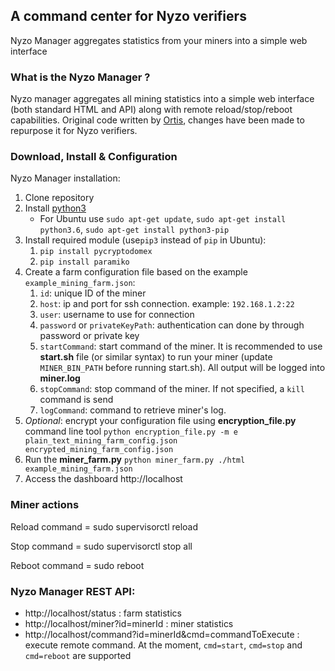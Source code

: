 ## A command center for Nyzo verifiers

Nyzo Manager aggregates statistics from your miners into a simple web interface

### What is the Nyzo Manager ?

Nyzo manager aggregates all mining statistics into a simple web interface (both standard HTML and API) along with remote reload/stop/reboot capabilities.
Original code written by [Ortis](https://github.com/0rtis/mochimo-farm-manager), changes have been made to repurpose it for Nyzo verifiers. 


### Download, Install & Configuration

Nyzo Manager installation:
1. Clone repository
2. Install [python3](https://www.python.org/downloads/)
	* For Ubuntu use `sudo apt-get update`, `sudo apt-get install python3.6`, `sudo apt-get install python3-pip`
3. Install required module (use`pip3` instead of `pip` in Ubuntu):
	1.  `pip install pycryptodomex` 
	2.  `pip install paramiko`
4. Create a farm configuration file based on the example `example_mining_farm.json`:
	1. `id`: unique ID of the miner
	2. `host`: ip and port for ssh connection. example: `192.168.1.2:22`
	3. `user`: username to use for connection
	4. `password` or `privateKeyPath`: authentication can done by through password or private key
	5. `startCommand`: start command of the miner. It is recommended to use **start.sh** file (or similar syntax) to run your miner (update `MINER_BIN_PATH` before running start.sh). All output will be logged into **miner.log**
	6. `stopCommand`: stop command of the miner. If not specified, a `kill` command is send
	7. `logCommand`: command to retrieve miner's log.
5. *Optional*: encrypt your configuration file using **encryption_file.py** command line tool `python encryption_file.py -m e plain_text_mining_farm_config.json encrypted_mining_farm_config.json`
6. Run the **miner_farm.py** `python miner_farm.py ./html example_mining_farm.json`
7. Access the dashboard http://localhost

### Miner actions
Reload command = sudo supervisorctl reload

Stop command = sudo supervisorctl stop all

Reboot command = sudo reboot


### Nyzo Manager REST API:
* http://localhost/status : farm statistics
* http://localhost/miner?id=minerId : miner statistics
* http://localhost/command?id=minerId&cmd=commandToExecute : execute remote command. At the moment, `cmd=start`, `cmd=stop` and `cmd=reboot` are supported

